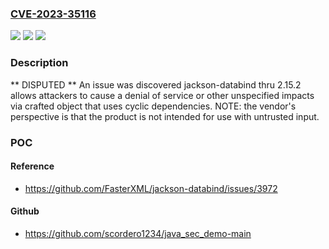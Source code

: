 ### [CVE-2023-35116](https://cve.mitre.org/cgi-bin/cvename.cgi?name=CVE-2023-35116)
![](https://img.shields.io/static/v1?label=Product&message=n%2Fa&color=blue)
![](https://img.shields.io/static/v1?label=Version&message=n%2Fa&color=blue)
![](https://img.shields.io/static/v1?label=Vulnerability&message=n%2Fa&color=brighgreen)

### Description

** DISPUTED ** An issue was discovered jackson-databind thru 2.15.2 allows attackers to cause a denial of service or other unspecified impacts via crafted object that uses cyclic dependencies. NOTE: the vendor's perspective is that the product is not intended for use with untrusted input.

### POC

#### Reference
- https://github.com/FasterXML/jackson-databind/issues/3972

#### Github
- https://github.com/scordero1234/java_sec_demo-main

